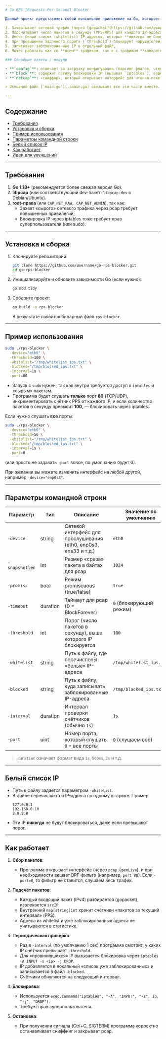 ```yaml
---
# Go RPS (Requests-Per-Second) Blocker

Данный проект представляет собой консольное приложение на Go, которое:

1. Захватывает сетевой трафик (через [gopacket](https://github.com/google/gopacket) и [libpcap](https://www.tcpdump.org/)),  
2. Подсчитывает число пакетов в секунду (PPS/RPS) для каждого IP-адреса,  
3. Имеет белый список (whitelist) IP-адресов, которые **никогда не блокируются**,  
4. При превышении заданного порога (`threshold`) блокирует нарушителей с помощью **iptables**,  
5. Записывает заблокированные IP в отдельный файл,  
6. Может работать как со **всем** трафиком, так и с трафиком **конкретного порта** (TCP/UDP) с помощью BPF-фильтра.

### Основные пакеты / модули

- **`config`**: отвечает за загрузку конфигурации (парсинг флагов, чтение whitelist-файла и т.д.).  
- **`block`**: содержит логику блокировки IP (вызывая `iptables`), ведёт учёт уже заблокированных адресов и whitelist-адресов.  
- **`netcap`**: «сниффер», который открывает интерфейс для чтения пакетов, применяет BPF-фильтр, подсчитывает PPS и при необходимости вызывает блокировку.

> Основной файл [`main.go`](./main.go) связывает все эти части вместе.

---
```


## Содержание

- [Требования](#требования)  
- [Установка и сборка](#установка-и-сборка)  
- [Пример использования](#пример-использования)  
- [Параметры командной строки](#параметры-командной-строки)  
- [Белый список IP](#белый-список-ip)  
- [Как работает](#как-работает)  
- [Идеи для улучшений](#идеи-для-улучшений)

---

## Требования

1. **Go 1.18+** (рекомендуется более свежая версия Go).  
2. **libpcap** (или соответствующий dev-пакет: `libpcap-dev` в Debian/Ubuntu).  
3. **root-права** (или `CAP_NET_RAW, CAP_NET_ADMIN`), так как:
   - Захват «сырого» сетевого трафика через pcap требует повышенных привилегий,  
   - Блокировка IP через iptables тоже требует прав суперпользователя (или sudo).  

---

## Установка и сборка

1. Клонируйте репозиторий:
   ```bash
   git clone https://github.com/username/go-rps-blocker.git
   cd go-rps-blocker
   ```
2. Инициализируйте и обновите зависимости Go (если нужно):
   ```bash
   go mod tidy
   ```
3. Соберите проект:
   ```bash
   go build -o rps-blocker
   ```
   В результате появится бинарный файл `rps-blocker`.

---

## Пример использования

```bash
sudo ./rps-blocker \
  -device="eth0" \
  -threshold=100 \
  -whitelist="/tmp/whitelist_ips.txt" \
  -blocked="/tmp/blocked_ips.txt" \
  -interval=1s \
  -port=80
```

- Запуск с `sudo` нужен, так как внутри требуется доступ к `iptables` и «сырым» пакетам.  
- Программа будет слушать **только** порт **80** (TCP/UDP), инкрементировать счётчик PPS от каждого IP, и если количество пакетов в секунду превысит **100**, — блокировать через iptables.

Если нужно слушать **все** порты:
```bash
sudo ./rps-blocker \
  -device="eth0" \
  -threshold=50 \
  -whitelist="/tmp/whitelist_ips.txt" \
  -blocked="/tmp/blocked_ips.txt" \
  -interval=1s \
  -port=0
```
(или просто не задавать `-port` вовсе, по умолчанию будет 0).

При желании вы можете изменить интерфейс на любой другой, например `-device="enp0s3"`.

---

## Параметры командной строки

| Параметр          | Тип           | Описание                                                                        | Значение по умолчанию               |
|-------------------|--------------|---------------------------------------------------------------------------------|--------------------------------------|
| `-device`         | string       | Сетевой интерфейс для прослушивания (eth0, enp0s3, ens33 и т.д.)                | `eth0`                               |
| `-snapshotlen`    | int          | Размер «среза» пакета в байтах для pcap                                         | `1024`                               |
| `-promisc`        | bool         | Режим promiscuous (true/false)                                                 | `true`                               |
| `-timeout`        | duration     | Таймаут для pcap (0 = BlockForever)                                             | `0` (блокирующий режим)             |
| `-threshold`      | int          | Порог (число пакетов в секунду), выше которого IP блокируется                   | `100`                                |
| `-whitelist`      | string       | Путь к файлу, где перечислены «белые» IP-адреса                                 | `/tmp/whitelist_ips.txt`            |
| `-blocked`        | string       | Путь к файлу, куда записывать заблокированные IP-адреса                         | `/tmp/blocked_ips.txt`              |
| `-interval`       | duration     | Интервал проверки счётчиков (обычно `1s`)                                       | `1s`                                 |
| `-port`           | uint         | Номер порта, который слушать. `0` = все порты                                   | `0` (слушаем всё)                    |

> `duration` означает формат вида `1s`, `500ms`, `2s` и т.д.

---

## Белый список IP

- Путь к файлу задаётся параметром `-whitelist`.  
- В файле перечисляются IP-адреса по одному в строке. Пример:
  ```
  127.0.0.1
  192.168.0.10
  8.8.8.8
  ```
- Эти IP **никогда** не будут блокироваться, даже если превышают порог.  

---

## Как работает

1. **Сбор пакетов**:  
   - Программа открывает интерфейс (через `pcap.OpenLive`), и при необходимости вешает BPF-фильтр (например, `port 80`). Если `-port=0`, то фильтр не ставится, слушаем весь трафик.  

2. **Подсчёт пакетов**:  
   - Каждый входящий пакет (IPv4) разбирается (gopacket), извлекается `srcIP`.  
   - Внутренний `map[string]int` хранит счётчики «пакетов за текущий интервал» (PPS).  
   - Адреса из whitelist и уже заблокированные адреса не учитываются в статистике.  

3. **Периодическая проверка**:  
   - Раз в `-interval` (по умолчанию 1 сек) программа смотрит, у каких IP счётчик превышает `-threshold`.  
   - Для «провинившихся» IP вызывается блокировка через `iptables -A INPUT -s <ip> -j DROP`.  
   - IP добавляется в локальный «список уже заблокированных» и записывается в файл `-blocked`.  
   - Счётчики обнуляются на следующий интервал.  

4. **Блокировка**:  
   - Используется `exec.Command("iptables", "-A", "INPUT", "-s", ip, "-j", "DROP")`.  
   - Требует прав суперпользователя.  

5. **Остановка**:  
   - При получении сигнала (Ctrl+C, SIGTERM) программа корректно останавливает сниффинг и закрывает pcap. 